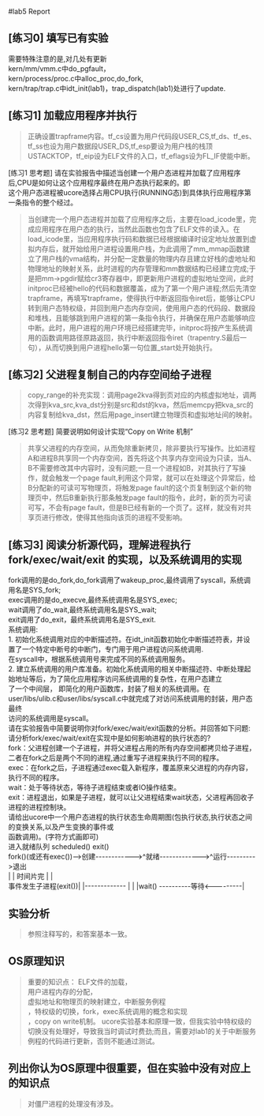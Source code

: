 #lab5 Report

## [练习0] 填写已有实验
需要特殊注意的是,对几处有更新    
kern/mm/vmm.c中do_pgfault，  
kern/process/proc.c中alloc_proc,do_fork,  
kern/trap/trap.c中idt_init(lab1)，trap_dispatch(lab1)处进行了update.  
## [练习1] 加载应用程序并执行  
> 正确设置trapframe内容。tf_cs设置为用户代码段USER_CS,tf_ds、tf_es、tf_ss也设为用户数据段USER_DS,tf_esp要设为用户栈的栈顶USTACKTOP，tf_eip设为ELF文件的入口，tf_eflags设为FL_IF使能中断。

[练习1 思考题]
请在实验报告中描述当创建一个用户态进程并加载了应用程序后,CPU是如何让这个应用程序最终在用户态执行起来的。即  
这个用户态进程被ucore选择占用CPU执行(RUNNING态)到具体执行应用程序第一条指令的整个经过。  
> 当创建完一个用户态进程并加载了应用程序之后，主要在load_icode里，完成应用程序在用户态的执行，当然此函数也包含了ELF文件的读入。在load_icode里，当应用程序执行码和数据已经根据编译时设定地址放置到虚拟内存后，就开始给用户进程设置用户栈，为此调用了mm_mmap函数建立了用户栈的vma结构，并分配一定数量的物理内存且建立好栈的虚地址和物理地址的映射关系，此时进程的内存管理和mm数据结构已经建立完成;于是把mm->pgdir赋给cr3寄存器中，即更新用户进程的虚拟地址空间，此时initproc已经被hello的代码和数据覆盖，成为了第一个用户进程;然后先清空trapframe，再填写trapframe，使得执行中断返回指令iret后，能够让CPU转到用户态特权级，并回到用户态内存空间，使用用户态的代码段、数据段和堆栈，且能够跳到用户进程的第一条指令执行，并确保在用户态能够响应中断。此时，用户进程的用户环境已经搭建完毕，initproc将按产生系统调用的函数调用路径原路返回，执行中断返回指令iret（trapentry.S最后一句），从而切换到用户进程hello第一句位置_start处开始执行。

## [练习2] 父进程复制自己的内存空间给子进程
> copy_range的补充实现：调用page2kva得到页对应的内核虚拟地址，调两次得到kva_src,kva_dst分别是src和dst的kva，然后memcpy把kva_src的内容复制给kva_dst，然后用page_insert建立物理页和虚拟地址间的映射。

[练习2 思考题] 简要说明如何设计实现“Copy on Write 机制”
> 共享父进程的内存空间，从而免除重新拷贝，除非要执行写操作。比如进程A和进程B共享同一个内存空间，首先将这个共享内存空间设为只读，当A、B不需要修改其中内容时，没有问题;一旦一个进程如B，对其执行了写操作，就会触发一个page fault,利用这个异常，就可以在处理这个异常后，给B分配新的可读可写物理页，将触发page fault的这个页复制到这个新的物理页中，然后B重新执行那条触发page fault的指令，此时，新的页为可读可写，不会有page fault，但是B已经有新的一个页了。这样，就没有对共享页进行修改，使得其他指向该页的进程不受影响。

## [练习3] 阅读分析源代码，理解进程执行 fork/exec/wait/exit 的实现，以及系统调用的实现
fork调用的是do_fork,do_fork调用了wakeup_proc,最终调用了syscall，系统调用名是SYS_fork;  
exec调用的是do_execve,最终系统调用名是SYS_exec;  
wait调用了do_wait,最终系统调用名是SYS_wait;  
exit调用了do_exit，最终系统调用名是SYS_exit.  
系统调用:  
	1. 初始化系统调用对应的中断描述符。在idt_init函数初始化中断描述符表，并设置了一个特定中断号的中断门，专门用于用户进程访问系统调用.  
在syscall中，根据系统调用号来完成不同的系统调用服务。  
	2. 建立系统调用的用户库准备。初始化系统调用的相关中断描述符、中断处理起始地址等后，为了简化应用程序访问系统调用的复杂性，在用户态建立  
了一个中间层， 即简化的用户函数库，封装了相关的系统调用。在user/libs/ulib.c和user/libs/syscall.c中就完成了对访问系统调用的封装，用户态最终  
访问的系统调用是syscall。  
请在实验报告中简要说明你对fork/exec/wait/exit函数的分析。并回答如下问题:  
请分析fork/exec/wait/exit在实现中是如何影响进程的执行状态的?  
fork：父进程创建一个子进程，并将父进程占用的所有内存空间都拷贝给子进程，二者在fork之后是两个不同的进程,通过重写子进程来执行不同的程序。  
exec：在fork之后，子进程通过exec载入新程序，覆盖原来父进程的内存内容，执行不同的程序。  
wait：处于等待状态，等待子进程结束或者IO操作结束。  
exit：进程退出，如果是子进程，就可以让父进程结束wait状态，父进程再回收子进程的进程控制块。  
请给出ucore中一个用户态进程的执行状态生命周期图(包执行状态,执行状态之间的变换关系,以及产生变换的事件或  
函数调用)。(字符方式画即可)  
  进入就绪队列     scheduled()         exit()  
fork()(或还有exec())-->创建------------>^就绪------------->^运行--------->退出  
                                       |     | 时间片完   |   |                           
                  事件发生子进程(exit())|     |-------------    |
                                       |                       |wait()
                                       ----------等待<---------|   
## 实验分析
> 参照注释写的，和答案基本一致。

## OS原理知识
> 重要的知识点：
ELF文件的加载，  
用户进程内存的分配，  
虚拟地址和物理页的映射建立，中断服务例程  
，特权级的切换，fork，exec系统调用的概念和实现  
，copy on write机制。
> ucore实验基本和原理一致，但我实验中特权级的切换没有处理好，导致我当时调试时费劲;而且，需要对lab1的关于中断服务例程的代码进行更新，否则不能通过测试。  
## 列出你认为OS原理中很重要，但在实验中没有对应上的知识点  
> 对僵尸进程的处理没有涉及。  
